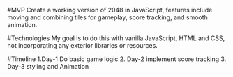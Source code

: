#MVP
Create a working version of 2048 in JavaScript, features include moving and combining tiles for gameplay, score tracking, and smooth animation.

#Technologies
My goal is to do this with vanilla JavaScript, HTML and CSS, not incorporating any exterior libraries or resources.

#Timeline
1.Day-1 Do basic game logic
2. Day-2 implement score tracking
3. Day-3 styling and Animation
